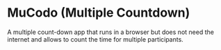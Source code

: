 # MuCodo (Multiple Countdown)
A multiple count-down app that runs in a browser but does not need the internet and allows to count the time for multiple participants.
